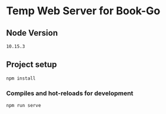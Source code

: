 # Temp Web Server for Book-Go

## Node Version
```
10.15.3
```

## Project setup
```
npm install
```

### Compiles and hot-reloads for development
```
npm run serve
```
